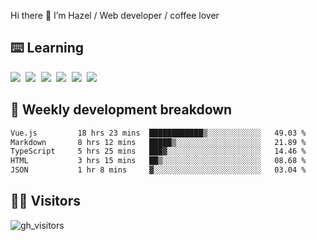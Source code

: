 
Hi there 👋 I’m Hazel / Web developer / coffee lover

## ⌨️ Learning

<samp>
 <a href="https://github.com/vuejs/core"><img src="https://api.iconify.design/logos:vue.svg" /></a>
  <a href="https://github.com/vuejs/core"><img src="https://api.iconify.design/logos:react.svg" /></a>
  <a href="https://github.com/solidjs/solid"><img src="https://api.iconify.design/logos:solidjs.svg" /></a>
  <a href="https://github.com/vitejs/vite"><img src="https://api.iconify.design/logos:vitejs.svg" /></a>
  <a href="https://github.com/microsoft/TypeScript"><img src="https://api.iconify.design/logos:typescript-icon.svg" /></a> 
  <a href="https://github.com/unocss/unocss"><img src="https://api.iconify.design/logos:unocss.svg" /></a>
  

</samp>


## 🦀 Weekly development breakdown

<!--START_SECTION:waka-->

```txt
Vue.js         18 hrs 23 mins  ████████████▒░░░░░░░░░░░░   49.03 %
Markdown       8 hrs 12 mins   █████▒░░░░░░░░░░░░░░░░░░░   21.89 %
TypeScript     5 hrs 25 mins   ███▓░░░░░░░░░░░░░░░░░░░░░   14.46 %
HTML           3 hrs 15 mins   ██▒░░░░░░░░░░░░░░░░░░░░░░   08.68 %
JSON           1 hr 8 mins     ▓░░░░░░░░░░░░░░░░░░░░░░░░   03.04 %
```

<!--END_SECTION:waka-->
## 👬🏻 Visitors

![gh_visitors](https://profile-counter.glitch.me/Hazel-Lin/count.svg)

